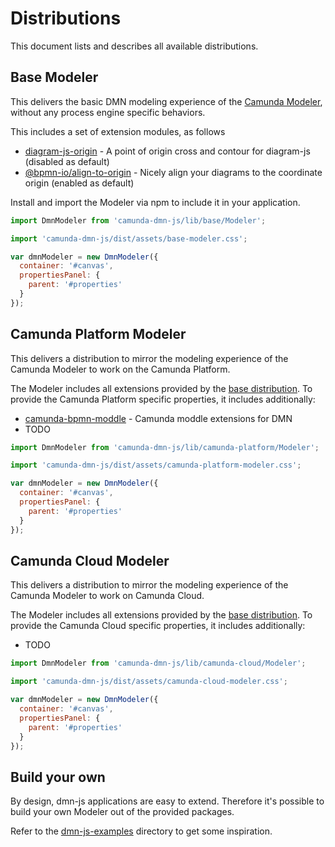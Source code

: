 # Distributions

This document lists and describes all available distributions.

## Base Modeler

This delivers the basic DMN modeling experience of the [Camunda Modeler](https://github.com/camunda/camunda-modeler/), without any process engine specific behaviors.

This includes a set of extension modules, as follows

  * [diagram-js-origin](https://github.com/bpmn-io/diagram-js-origin) - A point of origin cross and contour for diagram-js (disabled as default)
  * [@bpmn-io/align-to-origin](https://github.com/bpmn-io/align-to-origin) - Nicely align your diagrams to the coordinate origin (enabled as default)

Install and import the Modeler via npm to include it in your application.

```js
import DmnModeler from 'camunda-dmn-js/lib/base/Modeler';

import 'camunda-dmn-js/dist/assets/base-modeler.css';

var dmnModeler = new DmnModeler({
  container: '#canvas',
  propertiesPanel: {
    parent: '#properties'
  }
});
```

## Camunda Platform Modeler

This delivers a distribution to mirror the modeling experience of the Camunda Modeler to work on the Camunda Platform.

The Modeler includes all extensions provided by the [base distribution](#base-modeler). To provide the Camunda Platform specific properties, it includes additionally:

  * [camunda-bpmn-moddle](https://github.com/camunda/camunda-bpmn-moddle) - Camunda moddle extensions for DMN
  * TODO

```js
import DmnModeler from 'camunda-dmn-js/lib/camunda-platform/Modeler';

import 'camunda-dmn-js/dist/assets/camunda-platform-modeler.css';

var dmnModeler = new DmnModeler({
  container: '#canvas',
  propertiesPanel: {
    parent: '#properties'
  }
});
```

## Camunda Cloud Modeler

This delivers a distribution to mirror the modeling experience of the Camunda Modeler to work on Camunda Cloud.

The Modeler includes all extensions provided by the [base distribution](#base-modeler). To provide the Camunda Cloud specific properties, it includes additionally:

* TODO

```js
import DmnModeler from 'camunda-dmn-js/lib/camunda-cloud/Modeler';

import 'camunda-dmn-js/dist/assets/camunda-cloud-modeler.css';

var dmnModeler = new DmnModeler({
  container: '#canvas',
  propertiesPanel: {
    parent: '#properties'
  }
});
```

## Build your own

By design, dmn-js applications are easy to extend. Therefore it's possible to build your own Modeler out of the provided packages.

Refer to the [dmn-js-examples](https://github.com/bpmn-io/dmn-js-examples) directory to get some inspiration.
